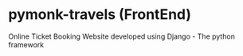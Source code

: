 # pymonk-travels (FrontEnd)
Online Ticket Booking Website developed using Django - The python framework


